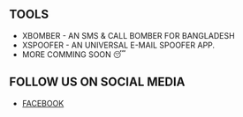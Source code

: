 ## TOOLS
- XBOMBER - AN SMS & CALL BOMBER FOR BANGLADESH
- XSPOOFER - AN UNIVERSAL E-MAIL SPOOFER APP.
- MORE COMMING SOON 😴

## FOLLOW US ON SOCIAL MEDIA
- [FACEBOOK](https://facebook.com/Xbomber.Official)

